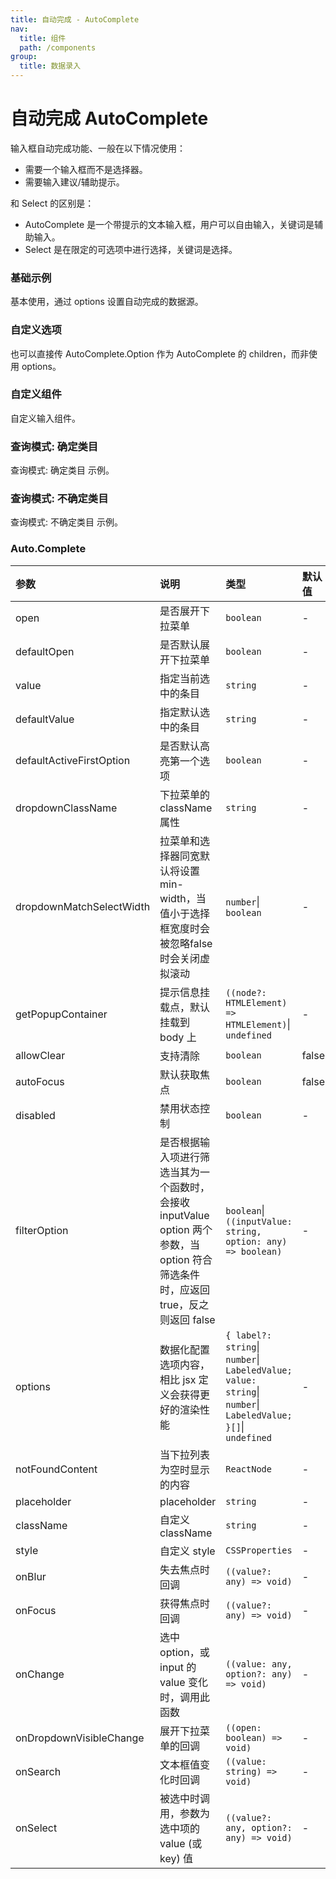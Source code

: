 ```yaml
---
title: 自动完成 - AutoComplete
nav:
  title: 组件
  path: /components
group:
  title: 数据录入
---
```


# 自动完成 AutoComplete

输入框自动完成功能、一般在以下情况使用：
- 需要一个输入框而不是选择器。
- 需要输入建议/辅助提示。

和 Select 的区别是：
- AutoComplete 是一个带提示的文本输入框，用户可以自由输入，关键词是辅助输入。
- Select 是在限定的可选项中进行选择，关键词是选择。

### 基础示例

基本使用，通过 options 设置自动完成的数据源。

<code src="./demos/basic.tsx"></code>

### 自定义选项

也可以直接传 AutoComplete.Option 作为 AutoComplete 的 children，而非使用 options。

<code src="./demos/options.tsx"></code>

### 自定义组件

自定义输入组件。

<code src="./demos/customComponent.tsx"></code>

### 查询模式: 确定类目

查询模式: 确定类目 示例。

<code src="./demos/searchWithCategory.tsx"></code>

### 查询模式: 不确定类目

查询模式: 不确定类目 示例。

<code src="./demos/searchWithoutCategory.tsx"></code>

### Auto.Complete

| 参数                     | 说明                                                                                                                                 | 类型                                                                                                         | 默认值 |
| :----------------------- | :----------------------------------------------------------------------------------------------------------------------------------- | :----------------------------------------------------------------------------------------------------------- | :----- |
| open                     | 是否展开下拉菜单                                                                                                                     | `boolean`                                                                                                    | -      |
| defaultOpen              | 是否默认展开下拉菜单                                                                                                                 | `boolean`                                                                                                    | -      |
| value                    | 指定当前选中的条目                                                                                                                   | `string`                                                                                                     | -      |
| defaultValue             | 指定默认选中的条目                                                                                                                   | `string`                                                                                                     | -      |
| defaultActiveFirstOption | 是否默认高亮第一个选项                                                                                                               | `boolean`                                                                                                    | -      |
| dropdownClassName        | 下拉菜单的 className 属性                                                                                                            | `string`                                                                                                     | -      |
| dropdownMatchSelectWidth | 拉菜单和选择器同宽默认将设置 min-width，当值小于选择框宽度时会被忽略false 时会关闭虚拟滚动                                       | `number`\|` boolean`                                                                                         | -      |
| getPopupContainer        | 提示信息挂载点，默认挂载到 body 上                                                                                                   | `((node?: HTMLElement) => HTMLElement)`\|` undefined`                                                        | -      |
| allowClear               | 支持清除                                                                                                                             | `boolean`                                                                                                    | false  |
| autoFocus                | 默认获取焦点                                                                                                                         | `boolean`                                                                                                    | false  |
| disabled                 | 禁用状态控制                                                                                                                         | `boolean`                                                                                                    | -      |
| filterOption             | 是否根据输入项进行筛选当其为一个函数时，会接收 inputValue option 两个参数，当 option 符合筛选条件时，应返回 true，反之则返回 false | `boolean`\|` ((inputValue: string, option: any) => boolean)`                                                 | -      |
| options                  | 数据化配置选项内容，相比 jsx 定义会获得更好的渲染性能                                                                                | `{ label?: string`\|` number`\|` LabeledValue; value: string`\|` number`\|` LabeledValue; }[]`\|` undefined` | -      |
| notFoundContent          | 当下拉列表为空时显示的内容                                                                                                           | `ReactNode`                                                                                                  | -      |
| placeholder              | placeholder                                                                                                                          | `string`                                                                                                     | -      |
| className                | 自定义 className                                                                                                                     | `string`                                                                                                     | -      |
| style                    | 自定义 style                                                                                                                         | `CSSProperties`                                                                                              | -      |
| onBlur                   | 失去焦点时回调                                                                                                                       | `((value?: any) => void)`                                                                                    | -      |
| onFocus                  | 获得焦点时回调                                                                                                                       | `((value?: any) => void)`                                                                                    | -      |
| onChange                 | 选中 option，或 input 的 value 变化时，调用此函数                                                                                    | `((value: any, option?: any) => void)`                                                                       | -      |
| onDropdownVisibleChange  | 展开下拉菜单的回调                                                                                                                   | `((open: boolean) => void)`                                                                                  | -      |
| onSearch                 | 文本框值变化时回调                                                                                                                   | `((value: string) => void)`                                                                                  | -      |
| onSelect                 | 被选中时调用，参数为选中项的 value (或 key) 值                                                                                       | `((value?: any, option?: any) => void)`                                                                      | -      |

###
